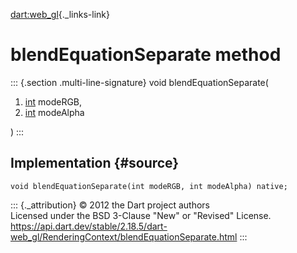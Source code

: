 [dart:web\_gl](../../dart-web_gl/dart-web_gl-library){._links-link}

blendEquationSeparate method
============================

::: {.section .multi-line-signature}
void blendEquationSeparate(

1.  [int](../../dart-core/int-class) modeRGB,
2.  [int](../../dart-core/int-class) modeAlpha

)
:::

Implementation {#source}
--------------

``` {.language-dart data-language="dart"}
void blendEquationSeparate(int modeRGB, int modeAlpha) native;
```

::: {._attribution}
© 2012 the Dart project authors\
Licensed under the BSD 3-Clause \"New\" or \"Revised\" License.\
<https://api.dart.dev/stable/2.18.5/dart-web_gl/RenderingContext/blendEquationSeparate.html>
:::
